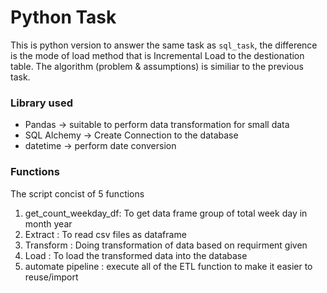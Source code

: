 # Python Task

This is python version to answer the same task as `sql_task`, the difference is the mode of load method that is Incremental Load to the destionation table.
The algorithm (problem & assumptions) is similiar to the previous task.

### Library used
- Pandas -> suitable to perform data transformation for small data
- SQL Alchemy -> Create Connection to the database 
- datetime -> perform date conversion

### Functions
The script concist of 5 functions

1. get_count_weekday_df: To get data frame group of total week day in month year
2. Extract : To read csv files as dataframe
3. Transform : Doing transformation of data based on requirment given
4. Load : To load the transformed data into the database
5. automate pipeline : execute all of the ETL function to make it easier to reuse/import

   
